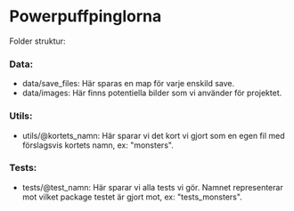 # Powerpuffpinglorna

Folder struktur:
### Data:
 - data/save_files: Här sparas en map för varje enskild save.
 - data/images: Här finns potentiella bilder som vi använder för projektet.
### Utils:
 - utils/@kortets_namn: Här sparar vi det kort vi gjort som en egen fil med förslagsvis kortets namn, ex: "monsters".
### Tests:
 - tests/@test_namn: Här sparar vi alla tests vi gör. Namnet representerar mot vilket package testet är gjort mot, ex: "tests_monsters".

